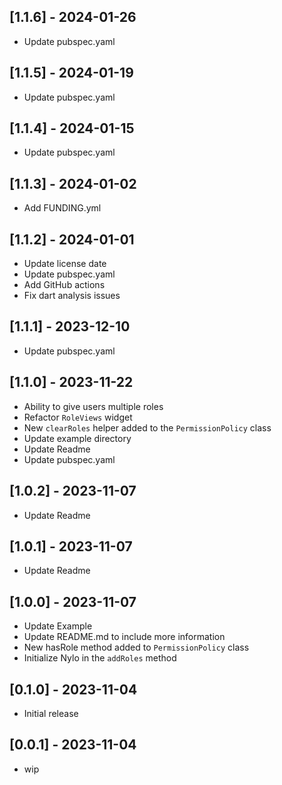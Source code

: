 ## [1.1.6] - 2024-01-26

* Update pubspec.yaml

## [1.1.5] - 2024-01-19

* Update pubspec.yaml

## [1.1.4] - 2024-01-15

* Update pubspec.yaml

## [1.1.3] - 2024-01-02

* Add FUNDING.yml

## [1.1.2] - 2024-01-01

* Update license date
* Update pubspec.yaml
* Add GitHub actions
* Fix dart analysis issues

## [1.1.1] - 2023-12-10 

* Update pubspec.yaml

## [1.1.0] - 2023-11-22

* Ability to give users multiple roles
* Refactor `RoleViews` widget
* New `clearRoles` helper added to the `PermissionPolicy` class
* Update example directory
* Update Readme
* Update pubspec.yaml

## [1.0.2] - 2023-11-07

* Update Readme

## [1.0.1] - 2023-11-07

* Update Readme

## [1.0.0] - 2023-11-07

* Update Example
* Update README.md to include more information
* New hasRole method added to `PermissionPolicy` class
* Initialize Nylo in the `addRoles` method

## [0.1.0] - 2023-11-04

* Initial release

## [0.0.1] - 2023-11-04

* wip
